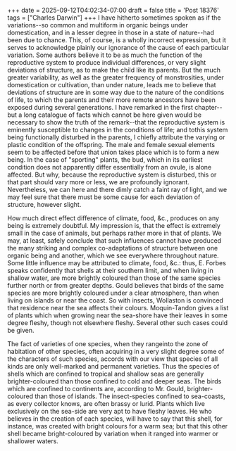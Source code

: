 +++
date = 2025-09-12T04:02:34-07:00
draft = false
title = 'Post 18376'
tags = ["Charles Darwin"]
+++
I have hitherto sometimes spoken as if the variations--so common and multiform in organic beings under domestication, and in a lesser degree in those in a state of nature--had been due to chance. This, of course, is a wholly incorrect expression, but it serves to acknowledge plainly our ignorance of the cause of each particular variation. Some authors believe it to be as much the function of the reproductive system to produce individual differences, or very slight deviations of structure, as to make the child like its parents. But the much greater variability, as well as the greater frequency of monstrosities, under domestication or cultivation, than under nature, leads me to believe that deviations of structure are in some way due to the nature of the conditions of life, to which the parents and their more remote ancestors have been exposed during several generations. I have remarked in the first chapter--but a long catalogue of facts which cannot be here given would be necessary to show the truth of the remark--that the reproductive system is eminently susceptible to changes in the conditions of life; and tothis system being functionally disturbed in the parents, I chiefly attribute the varying or plastic condition of the offspring. The male and female sexual elements seem to be affected before that union takes place which is to form a new being. In the case of "sporting" plants, the bud, which in its earliest condition does not apparently differ essentially from an ovule, is alone affected. But why, because the reproductive system is disturbed, this or that part should vary more or less, we are profoundly ignorant. Nevertheless, we can here and there dimly catch a faint ray of light, and we may feel sure that there must be some cause for each deviation of structure, however slight.

How much direct effect difference of climate, food, &c., produces on any being is extremely doubtful. My impression is, that the effect is extremely small in the case of animals, but perhaps rather more in that of plants. We may, at least, safely conclude that such influences cannot have produced the many striking and complex co-adaptations of structure between one organic being and another, which we see everywhere throughout nature. Some little influence may be attributed to climate, food, &c.: thus, E. Forbes speaks confidently that shells at their southern limit, and when living in shallow water, are more brightly coloured than those of the same species further north or from greater depths. Gould believes that birds of the same species are more brightly coloured under a clear atmosphere, than when living on islands or near the coast. So with insects, Wollaston is convinced that residence near the sea affects their colours. Moquin-Tandon gives a list of plants which when growing near the sea-shore have their leaves in some degree fleshy, though not elsewhere fleshy. Several other such cases could be given.

The fact of varieties of one species, when they rangeinto the zone of habitation of other species, often acquiring in a very slight degree some of the characters of such species, accords with our view that species of all kinds are only well-marked and permanent varieties. Thus the species of shells which are confined to tropical and shallow seas are generally brighter-coloured than those confined to cold and deeper seas. The birds which are confined to continents are, according to Mr. Gould, brighter-coloured than those of islands. The insect-species confined to sea-coasts, as every collector knows, are often brassy or lurid. Plants which live exclusively on the sea-side are very apt to have fleshy leaves. He who believes in the creation of each species, will have to say that this shell, for instance, was created with bright colours for a warm sea; but that this other shell became bright-coloured by variation when it ranged into warmer or shallower waters.
